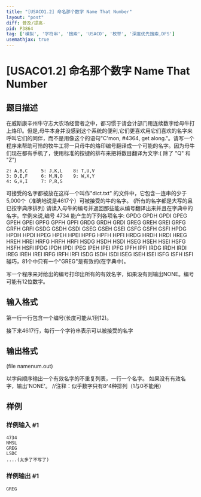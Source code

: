```yaml
---
title: "[USACO1.2] 命名那个数字 Name That Number"
layout: "post"
diff: 普及/提高-
pid: P3864
tag: ['模拟', '字符串', '搜索', 'USACO', '枚举', '深度优先搜索,DFS']
usemathjax: true
---
```


# [USACO1.2] 命名那个数字 Name That Number
## 题目描述

在威斯康辛州牛守志大农场经营者之中，都习惯于请会计部门用连续数字给母牛打上烙印。但是,母牛本身并没感到这个系统的便利,它们更喜欢用它们喜欢的名字来呼叫它们的同伴，而不是用像这个的语句"C'mon, #4364, get along."。请写一个程序来帮助可怜的牧牛工将一只母牛的烙印编号翻译成一个可能的名字。因为母牛们现在都有手机了，使用标准的按键的排布来把将数目翻译为文字:( 除了 "Q" 和 "Z")

```
2: A,B,C     5: J,K,L    8: T,U,V
3: D,E,F     6: M,N,O    9: W,X,Y
4: G,H,I     7: P,R,S
```
可接受的名字都被放在这样一个叫作"dict.txt" 的文件中，它包含一连串的少于 5,000个（准确地说是4617个）可被接受的牛的名字。 (所有的名字都是大写的且已按字典序排列) 请读入母牛的编号并返回那些能从编号翻译出来并且在字典中的名字。举例来说,编号 4734 能产生的下列各项名字: GPDG GPDH GPDI GPEG GPEH GPEI GPFG GPFH GPFI GRDG GRDH GRDI GREG GREH GREI GRFG GRFH GRFI GSDG GSDH GSDI GSEG GSEH GSEI GSFG GSFH GSFI HPDG HPDH HPDI HPEG HPEH HPEI HPFG HPFH HPFI HRDG HRDH HRDI HREG HREH HREI HRFG HRFH HRFI HSDG HSDH HSDI HSEG HSEH HSEI HSFG HSFH HSFI IPDG IPDH IPDI IPEG IPEH IPEI IPFG IPFH IPFI IRDG IRDH IRDI IREG IREH IREI IRFG IRFH IRFI ISDG ISDH ISDI ISEG ISEH ISEI ISFG ISFH ISFI 碰巧，81个中只有一个"GREG"是有效的(在字典中)。

写一个程序来对给出的编号打印出所有的有效名字，如果没有则输出NONE。编号可能有12位数字。

## 输入格式

第一行一行包含一个编号(长度可能从1到12)。

接下来4617行，每行一个字符串表示可以被接受的名字
## 输出格式

(file namenum.out)

以字典顺序输出一个有效名字的不重复列表，一行一个名字。 如果没有有效名字，输出'NONE'。 //注释：似乎数字只有8^4种排列（1与0不能用）

## 样例

### 样例输入 #1
```
4734
NMSL
GREG
LSDC
....(太多了不写了)
```
### 样例输出 #1
```
GREG

```
